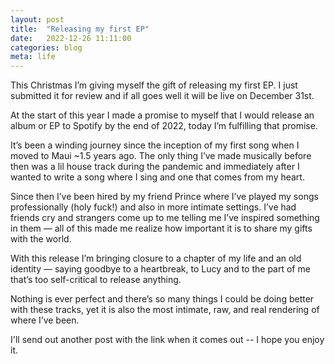 ```yaml
---
layout: post
title:  "Releasing my first EP"
date:   2022-12-26 11:11:00
categories: blog
meta: life
---
```

This Christmas I’m giving myself the gift of releasing my first EP. I just submitted it for review and if all goes well it will be live on December 31st.

At the start of this year I made a promise to myself that I would release an album or EP to Spotify by the end of 2022, today I’m fulfilling that promise.

It’s been a winding journey since the inception of my first song when I moved to Maui ~1.5 years ago. The only thing I’ve made musically before then was a lil house track during the pandemic and immediately after I wanted to write a song where I sing and one that comes from my heart.

Since then I’ve been hired by my friend Prince where I’ve played my songs professionally (holy fuck!) and also in more intimate settings. I’ve had friends cry and strangers come up to me telling me I’ve inspired something in them — all of this made me realize how important it is to share my gifts with the world.

With this release I’m bringing closure to a chapter of my life and an old identity — saying goodbye to a heartbreak, to Lucy and to the part of me that’s too self-critical to release anything.

Nothing is ever perfect and there’s so many things I could be doing better with these tracks, yet it is also the most intimate, raw, and real rendering of where I’ve been.

I'll send out another post with the link when it comes out -- I hope you enjoy it.
